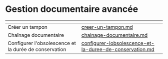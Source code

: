 # Gestion documentaire avancée

<table data-view="cards"><thead><tr><th></th><th data-hidden data-card-target data-type="content-ref"></th></tr></thead><tbody><tr><td>Créer un tampon</td><td><a href="creer-un-tampon.md">creer-un-tampon.md</a></td></tr><tr><td>Chaînage documentaire</td><td><a href="chainage-documentaire.md">chainage-documentaire.md</a></td></tr><tr><td>Configurer l'obsolescence et la durée de conservation</td><td><a href="configurer-lobsolescence-et-la-duree-de-conservation.md">configurer-lobsolescence-et-la-duree-de-conservation.md</a></td></tr></tbody></table>
